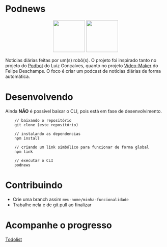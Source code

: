 # Podnews

<p align="center">
  <img src="http://icons.iconarchive.com/icons/diversity-avatars/avatars/128/robot-01-icon.png" width="100">
  <img src="https://cdn3.iconfinder.com/data/icons/wpzoom-developer-icon-set/500/49-512.png" width="100">
</p>

Noticias diárias feitas por um(s) robô(s). O projeto foi inspirado tanto no projeto do [Podbot](https://github.com/lhcgoncalves/podbot) do Luiz Gonçalves, quanto no projeto [Video-Maker](https://github.com/filipedeschamps/video-maker) do Felipe Deschamps. O foco é criar um podcast de notícias diárias de forma automática.

# Desenvolvendo

Ainda **NÃO** é possível baixar o CLI, pois está em fase de desenvolvimento.

```
    // baixando o repositório
    git clone (este repositório)

    // instalando as dependencias
    npm install

    // criando um link simbólico para funcionar de forma global
    npm link

    // executar o CLI
    podnews
```

# Contribuindo
- Crie uma branch assim `meu-nome/minha-funcionalidade`
- Trabalhe nela e de git pull ao finalizar

# Acompanhe o progresso

[Todolist](https://github.com/raphaelkieling/PodNews/issues/1)
